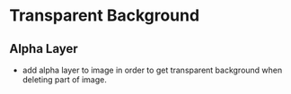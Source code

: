 Transparent Background
======================

## Alpha Layer
- add alpha layer to image in order to get transparent background when deleting
  part of image.
